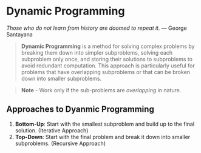 # Dynamic Programming

_Those who do not learn from history are doomed to repeat it._
— George Santayana

> **Dynamic Programming** is a method for solving complex problems by breaking them down into simpler subproblems, solving each subproblem only once, and storing their solutions to subproblems to avoid redundant computation. This approach is particularly useful for problems that have overlapping subproblems or that can be broken down into smaller subproblems.

> **Note** - Work only if the sub-problems are _overlapping_ in nature.

## Approaches to Dyanmic Programming
1. **Bottom-Up**: Start with the smallest subproblem and build up to the final solution. (Iterative Approach)
2. **Top-Down**: Start with the final problem and break it down into smaller subproblems. (Recursive Approach)